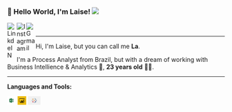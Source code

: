 ### 👋 Hello World, I'm Laise!  <img src="https://github.com/TheDudeThatCode/TheDudeThatCode/blob/master/Assets/Earth.gif" width="24px">

<a target="_blank" href="https://www.linkedin.com/in/laiselopes/">
  <img align="left" alt="LinkdeIN" width="22px" src="https://cdn.jsdelivr.net/npm/simple-icons@v3/icons/linkedin.svg" />
</a>
<a target="_blank" href="https://www.instagram.com/_laa_lopes/?hl=pt-br">
  <img align="left" alt="Instagram" width="22px" src="https://cdn.jsdelivr.net/npm/simple-icons@v3/icons/instagram.svg" />
</a>
<a target="_blank" href="mailto:laisedaianeclopes@gmail.com">
  <img align="left" alt="Gmail" width="22px" src="https://cdn.jsdelivr.net/npm/simple-icons@v3/icons/gmail.svg" />
</a>
</br>

---- 


Hi, I'm Laise, but you can call me **La**. 

I'm a Process Analyst from Brazil, but with a dream of working with Business Intellience & Analytics 💚, **23 years old** 👶🏻.  


----


**Languages and Tools:**  

<code><img height="20" src="https://github.com/LaiseLopes/LaiseLopes/blob/master/microsoft_excel_logo_250_250_0.png"></code>
<code><img height="20" src="https://github.com/LaiseLopes/LaiseLopes/blob/master/social-default-image.png"></code>
<code><img height="20" src="https://github.com/LaiseLopes/LaiseLopes/blob/master/tableau.png"></code>

